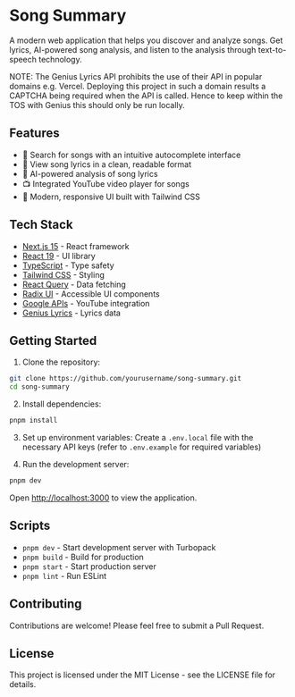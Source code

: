 # Song Summary

A modern web application that helps you discover and analyze songs. Get lyrics, AI-powered song analysis, and listen to the analysis through text-to-speech technology.

NOTE: The Genius Lyrics API prohibits the use of their API in popular domains e.g. Vercel. Deploying this project in such a domain results a CAPTCHA being required when the
API is called. Hence to keep within the TOS with Genius this should only be run locally.

## Features

- 🎵 Search for songs with an intuitive autocomplete interface
- 📝 View song lyrics in a clean, readable format
- 🤖 AI-powered analysis of song lyrics
- 📺 Integrated YouTube video player for songs
- 💅 Modern, responsive UI built with Tailwind CSS

## Tech Stack

- [Next.js 15](https://nextjs.org/) - React framework
- [React 19](https://react.dev/) - UI library
- [TypeScript](https://www.typescriptlang.org/) - Type safety
- [Tailwind CSS](https://tailwindcss.com/) - Styling
- [React Query](https://tanstack.com/query/latest) - Data fetching
- [Radix UI](https://www.radix-ui.com/) - Accessible UI components
- [Google APIs](https://github.com/googleapis/google-api-nodejs-client) - YouTube integration
- [Genius Lyrics](https://genius.com/) - Lyrics data

## Getting Started

1. Clone the repository:

```bash
git clone https://github.com/yourusername/song-summary.git
cd song-summary
```

2. Install dependencies:

```bash
pnpm install
```

3. Set up environment variables:
   Create a `.env.local` file with the necessary API keys (refer to `.env.example` for required variables)

4. Run the development server:

```bash
pnpm dev
```

Open [http://localhost:3000](http://localhost:3000) to view the application.

## Scripts

- `pnpm dev` - Start development server with Turbopack
- `pnpm build` - Build for production
- `pnpm start` - Start production server
- `pnpm lint` - Run ESLint

## Contributing

Contributions are welcome! Please feel free to submit a Pull Request.

## License

This project is licensed under the MIT License - see the LICENSE file for details.
